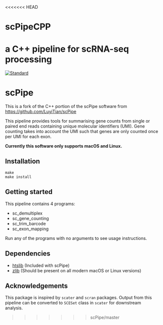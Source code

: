 <<<<<<< HEAD
# scPipeCPP
a C++ pipeline for scRNA-seq processing
=======
[![Standard](https://img.shields.io/badge/c%2B%2B-11-blue.svg)](https://en.wikipedia.org/wiki/C%2B%2B#Standardization)

# scPipe
This is a fork of the C++ portion of the scPipe software from https://github.com/LuyiTian/scPipe

This pipeline provides tools for summarising gene counts from single or paired end reads containing unique molecular identifiers (UMI). Gene counting takes into account the UMI such that genes are only counted once per UMI for each exon.

**Currently this software only supports macOS and Linux.**

## Installation
```
make
make install
```
## Getting started
This pipeline contains 4 programs:

* sc_demultiplex
* sc_gene_counting
* sc_trim_barcode
* sc_exon_mapping

Run any of the programs with no arguments to see usage instructions.

## Dependencies
* [htslib](https://github.com/samtools/htslib) (Included with scPipe)
* [zlib](https://github.com/madler/zlib) (Should be present on all modern macOS or Linux versions)

## Acknowledgements
This package is inspired by `scater` and `scran` packages. Output from this pipeline can be converted to `SCESet` class in `scater` for downstream analysis.
>>>>>>> scPipe/master
